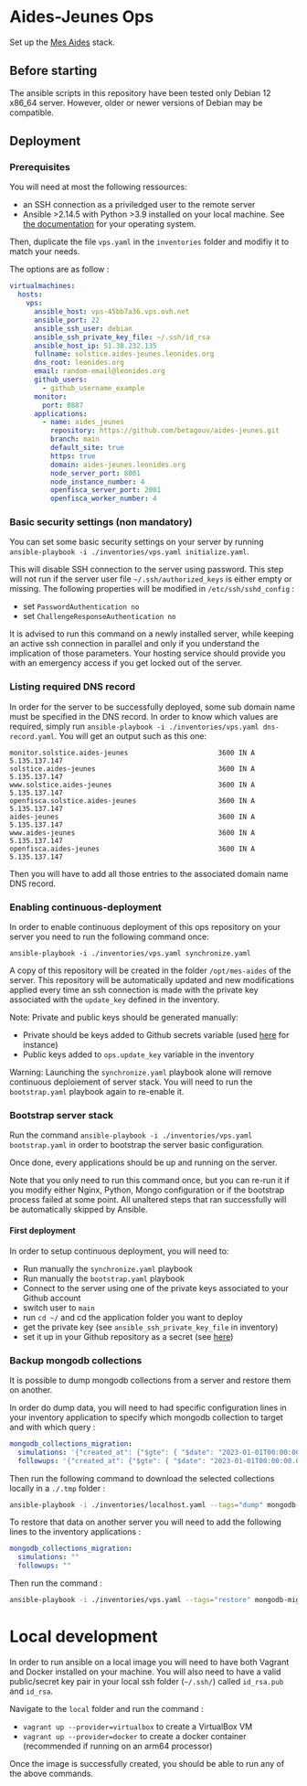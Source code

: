 # Aides-Jeunes Ops

Set up the [Mes Aides](https://mes-aides.1jeune1solution.beta.gouv.fr/) stack.

## Before starting

The ansible scripts in this repository have been tested only Debian 12 x86_64 server. However, older or newer versions of Debian may be compatible.

## Deployment

### Prerequisites

You will need at most the following ressources:
- an SSH connection as a priviledged user to the remote server
- Ansible >2.14.5 with Python >3.9 installed on your local machine. See [the documentation](https://docs.ansible.com/ansible/latest/installation_guide/intro_installation.html#installing-ansible-on-specific-operating-systems) for your operating system.

Then, duplicate the file `vps.yaml` in the `inventories` folder and modifiy it to match your needs.

The options are as follow :
```yaml
virtualmachines:
  hosts:
    vps:
      ansible_host: vps-45bb7a36.vps.ovh.net                             # The server adress
      ansible_port: 22                                                   # The ssh port used to connect to the server
      ansible_ssh_user: debian                                           # The user name of the priviledged account on the server
      ansible_ssh_private_key_file: ~/.ssh/id_rsa                        # The path to the SSH key used to connect to the server
      ansible_host_ip: 51.38.232.135                                     # The ip of the server, used to generate DNS records
      fullname: solstice.aides-jeunes.leonides.org                       #
      dns_root: leonides.org                                             # The root of domain name use by your server
      email: random-email@leonides.org                                   # The email used to register Certbot
      github_users:                                                      # The github users that will be able to connect to the server
        - github_username_example
      monitor:                                                           # If set, a monitoring service will be deployed on specified port
        port: 8887
      applications:                                                      # List all applications that will be deployed
        - name: aides_jeunes
          repository: https://github.com/betagouv/aides-jeunes.git
          branch: main
          default_site: true
          https: true
          domain: aides-jeunes.leonides.org
          node_server_port: 8001
          node_instance_number: 4
          openfisca_server_port: 2001
          openfisca_worker_number: 4
```

### Basic security settings (non mandatory)

You can set some basic security settings on your server by running `ansible-playbook -i ./inventories/vps.yaml initialize.yaml`.

This will disable SSH connection to the server using password. This step will not run if the server user file `~/.ssh/authorized_keys` is either empty or missing. The following properties will be modified in `/etc/ssh/sshd_config` :
- set `PasswordAuthentication no`
- set `ChallengeResponseAuthentication no`

It is advised to run this command on a newly installed server, while keeping an active ssh connection in parallel and only if you understand the implication of those parameters. Your hosting service should provide you with an emergency access if you get locked out of the server.

### Listing required DNS record

In order for the server to be successfully deployed, some sub domain name must be specified in the DNS record. In order to know which values are required, simply run `ansible-playbook -i ./inventories/vps.yaml dns-record.yaml`. You will get an output such as this one:
```
monitor.solstice.aides-jeunes                      3600 IN A 5.135.137.147
solstice.aides-jeunes                              3600 IN A 5.135.137.147
www.solstice.aides-jeunes                          3600 IN A 5.135.137.147
openfisca.solstice.aides-jeunes                    3600 IN A 5.135.137.147
aides-jeunes                                       3600 IN A 5.135.137.147
www.aides-jeunes                                   3600 IN A 5.135.137.147
openfisca.aides-jeunes                             3600 IN A 5.135.137.147
```

Then you will have to add all those entries to the associated domain name DNS record.

### Enabling continuous-deployment

In order to enable continuous deployment of this ops repository on your server you need to run the following command once:
```shell
ansible-playbook -i ./inventories/vps.yaml synchronize.yaml
```

A copy of this repository will be created in the folder `/opt/mes-aides` of the server. This repository will be automatically updated and new modifications applied every time an ssh connection is made with the private key associated with the `update_key` defined in the inventory.

Note:
Private and public keys should be generated manually:
- Private should be keys added to Github secrets variable (used [here](https://github.com/betagouv/aides-jeunes-ops/blob/9f5bd32001b1b889f580e7e14213397b7af2227b/.github/workflows/pipeline.yaml#L71) for instance)
- Public keys added to `ops.update_key` variable in the inventory

Warning: Launching the `synchronize.yaml` playbook alone will remove continuous deploiement of server stack. You will need to run the `bootstrap.yaml` playbook again to re-enable it.

### Bootstrap server stack

Run the command `ansible-playbook -i ./inventories/vps.yaml bootstrap.yaml` in order to bootstrap the server basic configuration.

Once done, every applications should be up and running on the server.

Note that you only need to run this command once, but you can re-run it if you modify either Nginx, Python, Mongo configuration or if the bootstrap process failed at some point. All unaltered steps that ran successfully will be automatically skipped by Ansible.

#### First deployment

In order to setup continuous deployment, you will need to:
- Run manually the `synchronize.yaml` playbook
- Run manually the `bootstrap.yaml` playbook
- Connect to the server using one of the private keys associated to your Github account
- switch user to `main`
- run `cd ~/` and cd the application folder you want to deploy
- get the private key (see `ansible_ssh_private_key_file` in inventory)
- set it up in your Github repository as a secret (see [here](https://github.com/betagouv/aides-jeunes/blob/400ab5f90219141b438388d58cd4f27f8fb0ebd6/.github/workflows/cd.yml#L48))

### Backup mongodb collections

It is possible to dump mongodb collections from a server and restore them on another.

In order do dump data, you will need to had specific configuration lines in your inventory application to specify which mongodb collection to target and with which query :
```yaml
mongodb_collections_migration:
  simulations: '{"created_at": {"$gte": { "$date": "2023-01-01T00:00:00.000Z" }}}'
  followups: '{"created_at": {"$gte": { "$date": "2023-01-01T00:00:00.000Z" }}}'
```
Then run the following command to download the selected collections locally in a `./.tmp` folder :
```bash
ansible-playbook -i ./inventories/localhost.yaml --tags="dump" mongodb-migration.yaml
```

To restore that data on another server you will need to add the following lines to the inventory applications :
```yaml
mongodb_collections_migration:
  simulations: ""
  followups: ""
```
Then run the command :
```bash
ansible-playbook -i ./inventories/vps.yaml --tags="restore" mongodb-migration.yaml
```


# Local development

In order to run ansible on a local image you will need to have both Vagrant and Docker installed on your machine. You will also need to have a valid public/secret key pair in your local ssh folder (`~/.ssh/`) called `id_rsa.pub` and `id_rsa`.

Navigate to the `local` folder and run the command :
- `vagrant up --provider=virtualbox` to create a VirtualBox VM
- `vagrant up --provider=docker` to create a docker container (recommended if running on an arm64 processor)

Once the image is successfully created, you should be able to run any of the above commands.
